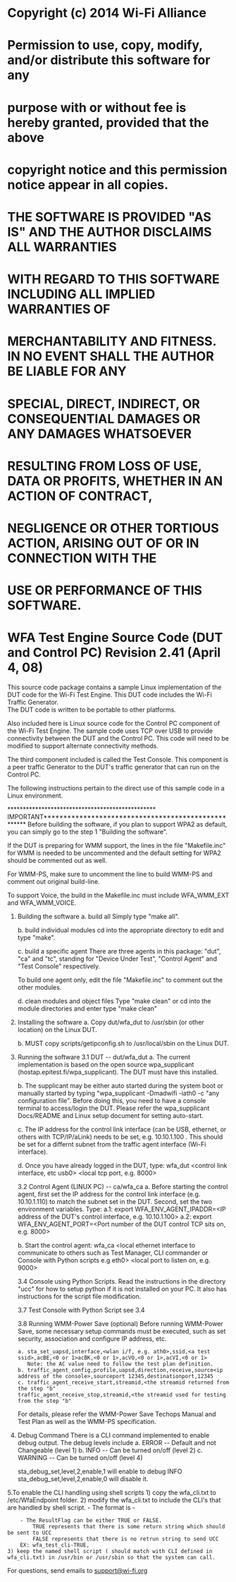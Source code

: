 #
# Copyright (c) 2014 Wi-Fi Alliance
# 
# Permission to use, copy, modify, and/or distribute this software for any 
# purpose with or without fee is hereby granted, provided that the above 
# copyright notice and this permission notice appear in all copies.
# 
# THE SOFTWARE IS PROVIDED "AS IS" AND THE AUTHOR DISCLAIMS ALL WARRANTIES 
# WITH REGARD TO THIS SOFTWARE INCLUDING ALL IMPLIED WARRANTIES OF 
# MERCHANTABILITY AND FITNESS. IN NO EVENT SHALL THE AUTHOR BE LIABLE FOR ANY 
# SPECIAL, DIRECT, INDIRECT, OR CONSEQUENTIAL DAMAGES OR ANY DAMAGES WHATSOEVER 
# RESULTING FROM LOSS OF USE, DATA OR PROFITS, WHETHER IN AN ACTION OF CONTRACT,
# NEGLIGENCE OR OTHER TORTIOUS ACTION, ARISING OUT OF OR IN CONNECTION WITH THE
# USE OR PERFORMANCE OF THIS SOFTWARE.
#

#
#  WFA Test Engine Source Code (DUT and Control PC) Revision 2.41 (April 4, 08)

This source code package contains a sample Linux implementation of the DUT code for 
the Wi-Fi Test Engine.  This DUT code includes the Wi-Fi Traffic Generator.  
The DUT code is written to be portable to other platforms.

Also included here is Linux source code for the Control PC component of the Wi-Fi Test Engine.
The sample code uses TCP over USB to provide connectivity between the DUT and the Control PC. 
This code will need to be modified to support alternate connectivity methods. 

The third component included is called the Test Console.  This component is a peer traffic 
Generator to the DUT's traffic generator that can run on the Control PC.

The following instructions pertain to the direct use of this sample code in a Linux environment.

************************************************ IMPORTANT****************************************************
Before building the software, if you plan to support WPA2 as default, you can 
simply go to the step 1 "Building the software". 

If the DUT is preparing for WMM support, the lines in the file "Makefile.inc" 
for WMM is needed to be uncommented and the default setting for WPA2 should 
be commented out as well.

For WMM-PS, make sure to uncomment the line to build WMM-PS and comment out 
original build-line.

To support Voice, the build in the Makefile.inc must include WFA_WMM_EXT and 
WFA_WMM_VOICE.


1. Building the software
   a. build all
      Simply type "make all".

   b. build individual modules
      cd into the appropriate directory to edit and type "make".

   c. build a specific agent 
      There are three agents in this package: "dut", "ca" and "tc", 
      standing for "Device Under Test", "Control Agent" and "Test Console" 
      respectively.

      To build one agent only, edit the file "Makefile.inc" to
      comment out the other modules.

   d. clean modules and object files
      Type "make clean" or cd into the module directories and enter 
      type "make clean"

2. Installing the software
   a. Copy dut/wfa_dut to /usr/sbin (or other location) on the 
      Linux DUT.

   b. MUST copy scripts/getipconfig.sh to /usr/local/sbin on the Linux DUT. 

3. Running the software
   3.1 DUT -- dut/wfa_dut
   a. The current implementation is based on the open source wpa_supplicant
      (hostap.epitest.fi/wpa_supplicant). The DUT must have this installed.

   b. The supplicant may be either auto started during the system boot or 
      manually started by typing "wpa_supplicant -Dmadwifi -iath0 -c "any 
      configuration file". Before doing this, you need to have a console 
      terminal to access/login the DUT.
      Please refer the wpa_supplicant Docs/README and Linux setup document 
      for setting auto-start.

   c. The IP address for the control link interface (can be USB, ethernet, or 
      others with TCP/IP/aLink) needs to be set, e.g. 10.10.1.100 . This should be set for a differnt
      subnet from the traffic agent interface (Wi-Fi interface).

   d. Once you have already logged in the DUT, type:
      wfa_dut <control link interface, etc usb0> <local tcp port, e.g. 8000>  

   3.2 Control Agent (LINUX PC) -- ca/wfa_ca
   a. Before starting the control agent, first set 
      the IP address for the control link interface (e.g. 10.10.1.110) to 
      match the subnet set in the DUT. Second, set the two 
      environment variables. Type:
      a.1: export WFA_ENV_AGENT_IPADDR=<IP address of the DUT's control 
           interface, e.g. 10.10.1.100>
      a.2: export WFA_ENV_AGENT_PORT=<Port number of the DUT control TCP sits
           on, e.g. 8000>  

   b. Start the control agent:
      wfa_ca <local ethernet interface to communicate to others such as Test 
              Manager, CLI commander or Console with Python scripts e.g eth0> 
	      <local port to listen on, e.g. 9000> 

   3.4 Console using Python Scripts.
       Read the instructions in the directory "ucc" for how to setup python if 
       it is not installed on your PC. It also has instructions for the script
       file modification.

   3.7 Test Console with Python Script
       see 3.4

   3.8 Running WMM-Power Save (optional)
       Before running WMM-Power Save, some necessary setup commands must be executed,
       such as set security, association and configure IP address, etc.

       a. sta_set_uapsd,interface,<wlan i/f, e.g. ath0>,ssid,<a test ssid>,acBE,<0 or 1>acBK,<0 or 1>,acVO,<0 or 1>,acVI,<0 or 1>
          Note: the AC value need to follow the test plan definition.
       b. traffic_agent_config,profile,uapsd,direction,receive,source<ip address of the console>,sourceport 12345,destinationport,12345
       c. traffic_agent_receive_start,streamid,<the streamid returned from the step "b"
       traffic_agent_receive_stop,streamid,<the streamid used for testing from the step "b"

    For details, please refer the WMM-Power Save Techops Manual and Test Plan 
    as well as the WMM-PS specification.
       
4. Debug Command
   There is a CLI command implemented to enable debug output. The debug levels
   include
   a. ERROR -- Default and not Changeable  (level 1)
   b. INFO  -- Can be turned on/off        (level 2)
   c. WARNING -- Can be turned on/off      (level 4)

   sta_debug_set,level,2,enable,1 
      will enable to debug INFO
   sta_debug_set,level,2,enable,0
      will disable it.

5.To enable the CLI handling using shell scripts
	1) copy the wfa_cli.txt to /etc/WfaEndpoint folder.
	2) modify the wfa_cli.txt to include the CLI's that are handled by shell script.
		- The format is <shell script>-<ResultFlag>
		
		- The ResultFlag can be either TRUE or FALSE. 
			TRUE represents that there is some return string which should be sent to UCC
			FALSE represents that there is no retrun string to send UCC
		EX: wfa_test_cli-TRUE,
	3) keep the named shell script ( should match with CLI defined in wfa_cli.txt) in /usr/bin or /usr/sbin so that the system can call.

For questions, send emails to support@wi-fi.org 

